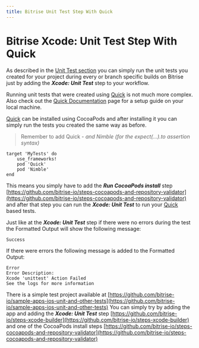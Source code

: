 ```yaml
---
title: Bitrise Unit Test Step With Quick
---
```


# Bitrise Xcode: Unit Test Step With Quick

As described in the [Unit Test section](/tutorials/xcode-unit-test.html) you can simply run the unit tests you created for your project during every or branch specific builds on Bitrise just by adding the ***Xcode: Unit Test*** step to your workflow. 

Running unit tests that were created using [Quick](https://github.com/Quick/Quick) is not much more complex. Also check out the [Quick Documentation](https://github.com/Quick/Quick/tree/master/Documentation) page for a setup guide on your local machine.

[Quick](https://github.com/Quick/Quick) can be installed using CocoaPods and after installing it you can simply run the tests you created the same way as before.

>Remember to add Quick - *and Nimble (for the expect(...).to assertion syntax)*

    target 'MyTests' do
        use_frameworks!
        pod 'Quick'
        pod 'Nimble'
    end

This means you simply have to add the ***Run CocoaPods install*** step [https://github.com/bitrise-io/steps-cocoapods-and-repository-validator](https://github.com/bitrise-io/steps-cocoapods-and-repository-validator) and after that step you can run the ***Xcode: Unit Test*** to run your [Quick](https://github.com/Quick/Quick) based tests.

Just like at the ***Xcode: Unit Test*** step if there were no errors during the test the Formatted Output will show the following message:
    
    Success

If there were errors the following message is added to the Formatted Output:
    
    Error 
    Error Description:
    Xcode 'unittest' Action Failed
    See the logs for more information
    

There is a simple test project available at [https://github.com/bitrise-io/sample-apps-ios-unit-and-other-tests](https://github.com/bitrise-io/sample-apps-ios-unit-and-other-tests) You can simply try by adding the app and adding the ***Xcode: Unit Test*** step [https://github.com/bitrise-io/steps-xcode-builder](https://github.com/bitrise-io/steps-xcode-builder) and one of the CocoaPods install steps [https://github.com/bitrise-io/steps-cocoapods-and-repository-validator](https://github.com/bitrise-io/steps-cocoapods-and-repository-validator)